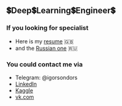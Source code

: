 ## :heavy_dollar_sign:Deep:heavy_dollar_sign:Learning:heavy_dollar_sign:Engineer:heavy_dollar_sign:

### If you looking for specialist

- Here is my [resume](https://drive.google.com/file/d/1kiebM8K1esOW0h4hHQt8dU1kawZZTMa_/view?usp=sharing) :uk:
- and the [Russian one](https://drive.google.com/file/d/1GPNtGLm-BiZY3zJDmLaUQH3z9-3rU4Ws/view?usp=sharing) :ru: 

### You could contact me via

- Telegram: @igorsondors
- [LinkedIn](https://www.linkedin.com/in/igor-sondors-06ba07b7/)
- [Kaggle](https://www.kaggle.com/igorsondors)
- [vk.com](https://vk.com/go_behind_nanowires)

<!--
**IgorSondors/IgorSondors** is a ✨ _special_ ✨ repository because its `README.md` (this file) appears on your GitHub profile.



- 🔭 
- 🌱 
- 👯 
- 💬 
- 📫 
- 😄 
- ⚡ 
👋
:heavy_dollar_sign:
-->
